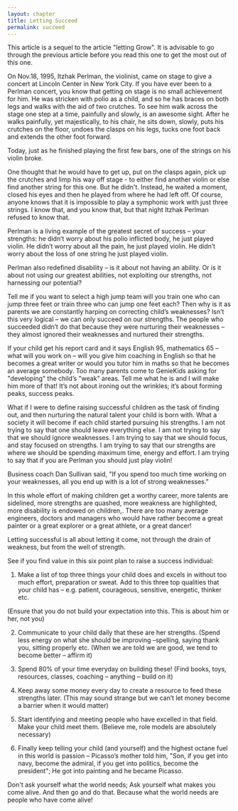 ```yaml
---
layout: chapter
title: Letting Succeed
permalink: succeed
---
```


This article is a sequel to the article "letting Grow". It is advisable to go through the previous article before you read this one to get the most out of this one.

On Nov.18, 1995, Itzhak Perlman, the violinist, came on stage to give a concert at Lincoln Center in New York City. If you have ever been to a Perlman concert, you know that getting on stage is no small achievement for him. He was stricken with polio as a child, and so he has braces on both legs and walks with the aid of two crutches. To see him walk across the stage one step at a time, painfully and slowly, is an awesome sight. After he walks painfully, yet majestically, to his chair, he sits down, slowly, puts his crutches on the floor, undoes the clasps on his legs, tucks one foot back and extends the other foot forward.

Today, just as he finished playing the first few bars, one of the strings on his violin broke.

One thought that he would have to get up, put on the clasps again, pick up the crutches and limp his way off stage - to either find another violin or else find another string for this one. But he didn't. Instead, he waited a moment, closed his eyes and then he played from where he had left off. Of course, anyone knows that it is impossible to play a symphonic work with just three strings. I know that, and you know that, but that night Itzhak Perlman refused to know that.

Perlman is a living example of the greatest secret of success – your strengths: he didn’t worry about his polio inflicted body, he just played violin. He didn’t worry about all the pain, he just played violin. He didn’t worry about the loss of one string he just played violin.

Perlman also redefined disability – is it about not having an ability. Or is it about not using our greatest abilities, not exploiting our strengths, not harnessing our potential?

Tell me if you want to select a high jump team will you train one who can jump three feet or train three who can jump one feet each? Then why is it as parents we are constantly harping on correcting child’s weaknesses? Isn’t this very logical – we can only succeed on our strengths. The people who succeeded didn’t do that because they were nurturing their weaknesses – they almost ignored their weaknesses and nurtured their strengths.

If your child get his report card and it says English 95, mathematics 65 – what will you work on – will you give him coaching in English so that he becomes a great writer or would you tutor him in maths so that he becomes an average somebody. Too many parents come to GenieKids asking for "developing" the child’s "weak" areas. Tell me what he is and I will make him more of that! It’s not about ironing out the wrinkles; it’s about forming peaks, success peaks.

What if I were to define raising successful children as the task of finding out, and then nurturing the natural talent your child is born with. What a society it will become if each child started pursuing his strengths. I am not trying to say that one should leave everything else. I am not trying to say that we should ignore weaknesses. I am trying to say that we should focus, and stay focused on strengths. I am trying to say that our strengths are where we should be spending maximum time, energy and effort. I am trying to say that if you are Perlman you should just play violin!

Business coach Dan Sullivan said, "If you spend too much time working on your weaknesses, all you end up with is a lot of strong weaknesses."

In this whole effort of making children get a worthy career, more talents are sidelined, more strengths are quashed, more weakness are highlighted, more disability is endowed on children,. There are too many average engineers, doctors and managers who would have rather become a great painter or a great explorer or a great athlete, or a great dancer!

Letting successful is all about letting it come, not through the drain of weakness, but from the well of strength.

See if you find value in this six point plan to raise a success individual:

1. Make a list of top three things your child does and excels in without too much effort, preparation or sweat. Add to this three top qualities that your child has – e.g. patient, courageous, sensitive, energetic, thinker etc.

(Ensure that you do not build your expectation into this. This is about him or her, not you)

2. Communicate to your child daily that these are her strengths. (Spend less energy on what she should be improving –spelling, saying thank you, sitting properly etc. (When we are told we are good, we tend to become better – affirm it)

3. Spend 80% of your time everyday on building these! (Find books, toys, resources, classes, coaching – anything – build on it)

4. Keep away some money every day to create a resource to feed these strengths later. (This may sound strange but we can’t let money become a barrier when it would matter)

5. Start identifying and meeting people who have excelled in that field. Make your child meet them.
(Believe me, role models are absolutely necessary)

6. Finally keep telling your child (and yourself) and the highest octane fuel in this world is passion – Picasso’s mother told him, "Son, if you get into navy, become the admiral, if you get into politics, become the president"; He got into painting and he became Picasso.

Don't ask yourself what the world needs; 
Ask yourself what makes you come alive. 
And then go and do that. 
Because what the world needs are people who have come alive!